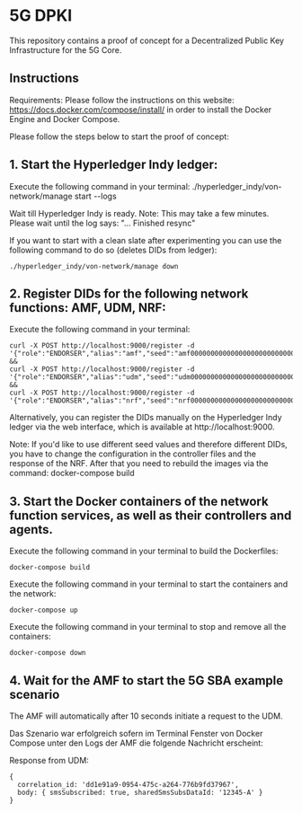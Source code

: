# 5G DPKI
This repository contains a proof of concept for a Decentralized Public Key Infrastructure for the 5G Core.

## Instructions

Requirements:
Please follow the instructions on this website: https://docs.docker.com/compose/install/ in order to install the Docker Engine and Docker Compose.

Please follow the steps below to start the proof of concept:

## 1. Start the Hyperledger Indy ledger:

Execute the following command in your terminal:
./hyperledger_indy/von-network/manage start --logs

Wait till Hyperledger Indy is ready. Note: This may take a few minutes. Please wait until the log says: "... Finished resync"

If you want to start with a clean slate after experimenting you can use the following command to do so (deletes DIDs from ledger):

```
./hyperledger_indy/von-network/manage down
```

## 2. Register DIDs for the following network functions: AMF, UDM, NRF:

Execute the following command in your terminal:
```
curl -X POST http://localhost:9000/register -d '{"role":"ENDORSER","alias":"amf","seed":"amf00000000000000000000000000000"}' &&
curl -X POST http://localhost:9000/register -d '{"role":"ENDORSER","alias":"udm","seed":"udm00000000000000000000000000000"}' &&
curl -X POST http://localhost:9000/register -d '{"role":"ENDORSER","alias":"nrf","seed":"nrf00000000000000000000000000000"}'
```


Alternatively, you can register the DIDs manually on the Hyperledger Indy ledger via the web interface, which is available at http://localhost:9000.

Note: If you'd like to use different seed values and therefore different DIDs, you have to change the configuration in the controller files and the response of the NRF. After that you need to rebuild the images via the command: docker-compose build

## 3. Start the Docker containers of the network function services, as well as their controllers and agents.

Execute the following command in your terminal to build the Dockerfiles:

```
docker-compose build
```

Execute the following command in your terminal to start the containers and the network:

```
docker-compose up
```

Execute the following command in your terminal to stop and remove all the containers:

```
docker-compose down
```
## 4. Wait for the AMF to start the 5G SBA example scenario

The AMF will automatically after 10 seconds initiate a request to the UDM.

Das Szenario war erfolgreich sofern im Terminal Fenster von Docker Compose unter den Logs der AMF die folgende Nachricht erscheint:

Response from UDM:

```
{
  correlation_id: 'dd1e91a9-0954-475c-a264-776b9fd37967',
  body: { smsSubscribed: true, sharedSmsSubsDataId: '12345-A' }
}
```
